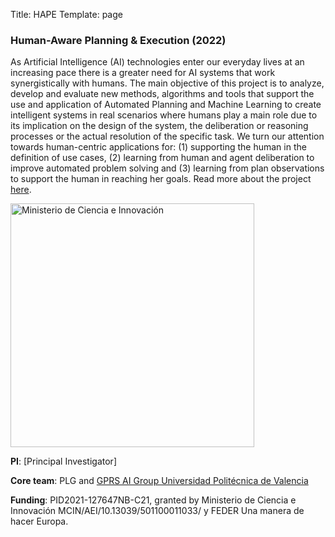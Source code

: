 Title: HAPE
Template: page

### Human-Aware Planning & Execution (2022)

 As Artificial Intelligence (AI) technologies enter our everyday lives at an 
 increasing pace there is a greater need for AI systems that work synergistically
  with humans. The main objective of this project is to analyze, develop and 
  evaluate new methods, algorithms and tools that support the use and application 
  of Automated Planning and Machine Learning to create intelligent systems in real 
  scenarios where humans play a main role due to its implication on the design of 
  the system, the deliberation or reasoning processes or the actual resolution of 
  the specific task. We turn our attention towards human-centric applications for: 
  (1) supporting the human in the definition of use cases, (2) learning from human 
  and agent deliberation to improve automated problem solving and (3) learning from 
  plan observations to support the human in reaching her goals. 
Read more about the project [here](https://sites.google.com/view/hape-pid2021-127647nb-c21/inicio?authuser=0).

<img class="img-fluid my-3 ml-2" title="Ministerio de Ciencia e Innovación" src="{static}/images/mci_feder.png" width="390">

**PI**: [Principal Investigator]

**Core team**: PLG and [GPRS AI Group Universidad Politécnica de Valencia](https://grps.webs.upv.es)

**Funding**: PID2021-127647NB-C21, granted by Ministerio de Ciencia e Innovación MCIN/AEI/10.13039/501100011033/ y FEDER Una manera de hacer Europa.